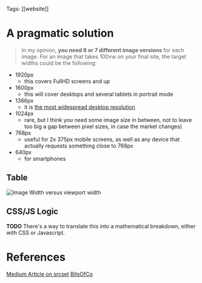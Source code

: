 Tags: [[website]] 

# A pragmatic solution

> In my opinion, **you need 6 or 7 different image versions** for each image. For an image that takes 100vw on your final site, the target widths could be the following:

- 1920px 
	- this covers FullHD screens and up
- 1600px
	- this will cover desktops and several tablets in portrait mode
- 1366px
	- it is [the most widespread desktop resolution](http://gs.statcounter.com/screen-resolution-stats#monthly-201705-201705-bar)  
- 1024px
	- rare, but I think you need some image size in between, not to leave too big a gap between pixel sizes, in case the market changes)
- 768px
	- useful for 2x 375px mobile screens, as well as any device that actually requests something close to 768px
- 640px
	- for smartphones

## Table
![Image Width versus viewport width](https://miro.medium.com/v2/resize:fit:912/1*9hZu0y3I4HIMC6SIXsrtaA.png)

## CSS/JS Logic

**TODO**
There's a way to translate this into a mathematical breakdown, either with CSS or Javascript. 
# References

[Medium Article on srcset](https://medium.com/hceverything/applying-srcset-choosing-the-right-sizes-for-responsive-images-at-different-breakpoints-a0433450a4a3)
[BitsOfCo](https://bitsofco.de/the-srcset-and-sizes-attributes/)